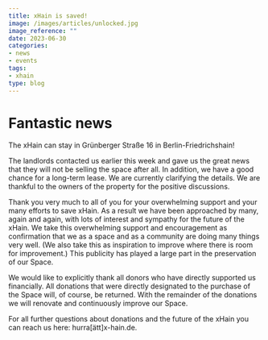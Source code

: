 ```yaml
---
title: xHain is saved!
image: /images/articles/unlocked.jpg
image_reference: ""
date: 2023-06-30
categories:
- news
- events
tags:
- xhain
type: blog
---
```


# Fantastic news
    
The xHain can stay in Grünberger Straße 16 in Berlin-Friedrichshain!

The landlords contacted us earlier this week and gave us the great news that they will not be selling the space after all. In addition, we have a good chance for a long-term lease. We are currently clarifying the details. We are thankful to the owners of the property for the positive discussions.

Thank you very much to all of you for your overwhelming support and your many efforts to save xHain. As a result we have been approached by many, again and again, with lots of interest and sympathy for the future of the xHain. We take this overwhelming support and encouragement as confirmation that we as a space and as a community are doing many things very well. (We also take this as inspiration to improve where there is room for improvement.) This publicity has played a large part in the preservation of our Space.

We would like to explicitly thank all donors who have directly supported us financially. All donations that were directly designated to the purchase of the Space will, of course, be returned. With the remainder of the donations we will renovate and continuously improve our Space. 

For all further questions about donations and the future of the xHain you can reach us here: hurra[ätt]x-hain.de.